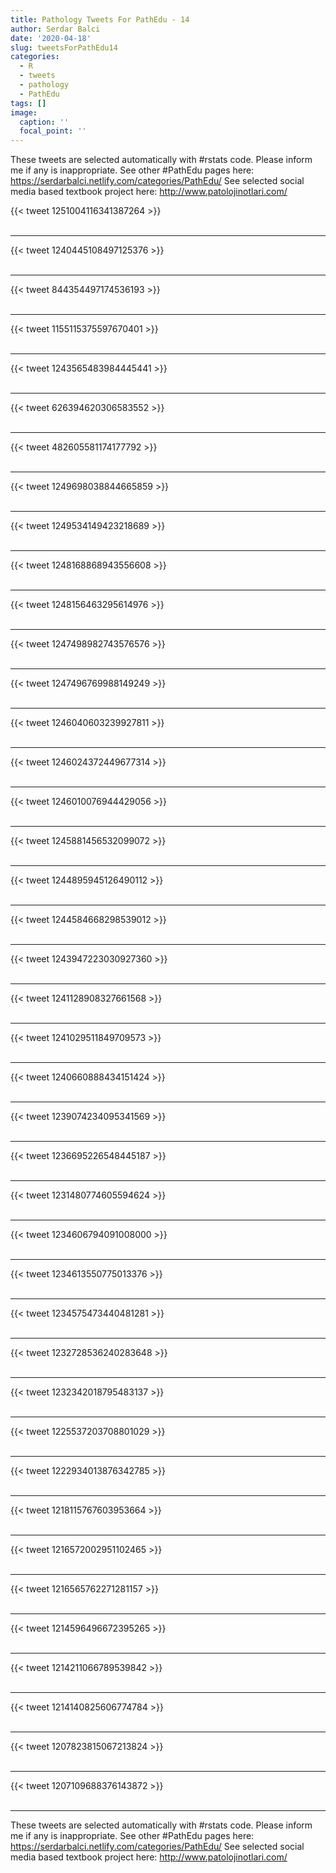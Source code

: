 ```yaml
---
title: Pathology Tweets For PathEdu - 14
author: Serdar Balci
date: '2020-04-18'
slug: tweetsForPathEdu14
categories:
  - R
  - tweets
  - pathology
  - PathEdu
tags: []
image:
  caption: ''
  focal_point: ''
---
```



These tweets are selected automatically with #rstats code. Please inform me if any is inappropriate.
See other #PathEdu pages here: https://serdarbalci.netlify.com/categories/PathEdu/ 
See selected social media based textbook project here: http://www.patolojinotlari.com/

{{< tweet 1251004116341387264 >}}
<br>
<br>
<hr>
{{< tweet 1240445108497125376 >}}
<br>
<br>
<hr>
{{< tweet 844354497174536193 >}}
<br>
<br>
<hr>
{{< tweet 1155115375597670401 >}}
<br>
<br>
<hr>
{{< tweet 1243565483984445441 >}}
<br>
<br>
<hr>
{{< tweet 626394620306583552 >}}
<br>
<br>
<hr>
{{< tweet 482605581174177792 >}}
<br>
<br>
<hr>
{{< tweet 1249698038844665859 >}}
<br>
<br>
<hr>
{{< tweet 1249534149423218689 >}}
<br>
<br>
<hr>
{{< tweet 1248168868943556608 >}}
<br>
<br>
<hr>
{{< tweet 1248156463295614976 >}}
<br>
<br>
<hr>
{{< tweet 1247498982743576576 >}}
<br>
<br>
<hr>
{{< tweet 1247496769988149249 >}}
<br>
<br>
<hr>
{{< tweet 1246040603239927811 >}}
<br>
<br>
<hr>
{{< tweet 1246024372449677314 >}}
<br>
<br>
<hr>
{{< tweet 1246010076944429056 >}}
<br>
<br>
<hr>
{{< tweet 1245881456532099072 >}}
<br>
<br>
<hr>
{{< tweet 1244895945126490112 >}}
<br>
<br>
<hr>
{{< tweet 1244584668298539012 >}}
<br>
<br>
<hr>
{{< tweet 1243947223030927360 >}}
<br>
<br>
<hr>
{{< tweet 1241128908327661568 >}}
<br>
<br>
<hr>
{{< tweet 1241029511849709573 >}}
<br>
<br>
<hr>
{{< tweet 1240660888434151424 >}}
<br>
<br>
<hr>
{{< tweet 1239074234095341569 >}}
<br>
<br>
<hr>
{{< tweet 1236695226548445187 >}}
<br>
<br>
<hr>
{{< tweet 1231480774605594624 >}}
<br>
<br>
<hr>
{{< tweet 1234606794091008000 >}}
<br>
<br>
<hr>
{{< tweet 1234613550775013376 >}}
<br>
<br>
<hr>
{{< tweet 1234575473440481281 >}}
<br>
<br>
<hr>
{{< tweet 1232728536240283648 >}}
<br>
<br>
<hr>
{{< tweet 1232342018795483137 >}}
<br>
<br>
<hr>
{{< tweet 1225537203708801029 >}}
<br>
<br>
<hr>
{{< tweet 1222934013876342785 >}}
<br>
<br>
<hr>
{{< tweet 1218115767603953664 >}}
<br>
<br>
<hr>
{{< tweet 1216572002951102465 >}}
<br>
<br>
<hr>
{{< tweet 1216565762271281157 >}}
<br>
<br>
<hr>
{{< tweet 1214596496672395265 >}}
<br>
<br>
<hr>
{{< tweet 1214211066789539842 >}}
<br>
<br>
<hr>
{{< tweet 1214140825606774784 >}}
<br>
<br>
<hr>
{{< tweet 1207823815067213824 >}}
<br>
<br>
<hr>
{{< tweet 1207109688376143872 >}}
<br>
<br>
<hr>


These tweets are selected automatically with #rstats code. Please inform me if any is inappropriate.
See other #PathEdu pages here: https://serdarbalci.netlify.com/categories/PathEdu/ 
See selected social media based textbook project here: http://www.patolojinotlari.com/

